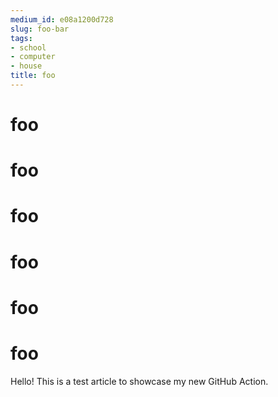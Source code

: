 ```yaml
---
medium_id: e08a1200d728
slug: foo-bar
tags:
- school
- computer
- house
title: foo
---
```


# foo
# foo
# foo
# foo
# foo
# foo
Hello! This is a test article to showcase my new GitHub Action.